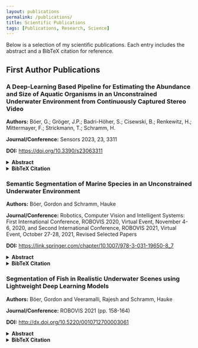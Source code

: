 ```yaml
---
layout: publications
permalink: /publications/
title: Scientific Publications
tags: [Publications, Research, Science]
---
```


<p>Below is a selection of my scientific publications. Each entry includes the abstract and a BibTeX citation for reference.</p>

<h2>First Author Publications</h2>

<div class="publications-list">

  <div class="publication-entry">
    <h3>A Deep-Learning Based Pipeline for Estimating the Abundance and Size of Aquatic Organisms in an Unconstrained Underwater Environment from Continuously Captured Stereo Video</h3>
    <p><strong>Authors:</strong> Böer, G.; Gröger, J.P.; Badri-Höher, S.; Cisewski, B.; Renkewitz, H.; Mittermayer, F.; Strickmann, T.; Schramm, H.</p>
    <p><strong>Journal/Conference:</strong> Sensors 2023, 23, 3311</p>
    <p><strong>DOI:</strong> <a href="https://doi.org/10.3390/s23063311" target="_blank">https://doi.org/10.3390/s23063311</a></p>
    <details>
      <summary><strong>Abstract</strong></summary>
      <p>
        The utilization of stationary underwater cameras is a modern and well-adapted approach to provide a continuous and cost-effective long-term solution to monitor underwater habitats of particular interest. A common goal of such monitoring systems is to gain better insight into the dynamics and condition of populations of various marine organisms, such as migratory or commercially relevant fish taxa. This paper describes a complete processing pipeline to automatically determine the abundance, type and estimate the size of biological taxa from stereoscopic video data captured by the stereo camera of a stationary Underwater Fish Observatory (UFO). A calibration of the recording system was carried out in situ and, afterward, validated using the synchronously recorded sonar data. The video data were recorded continuously for nearly one year in the Kiel Fjord, an inlet of the Baltic Sea in northern Germany. It shows underwater organisms in their natural behavior, as passive low-light cameras were used instead of active lighting to dampen attraction effects and allow for the least invasive recording possible. The recorded raw data are pre-filtered by an adaptive background estimation to extract sequences with activity, which are then processed by a deep detection network, i.e., Yolov5. This provides the location and type of organisms detected in each video frame of both cameras, which are used to calculate stereo correspondences following a basic matching scheme. In a subsequent step, the size and distance of the depicted organisms are approximated using the corner coordinates of the matched bounding boxes. The Yolov5 model employed in this study was trained on a novel dataset comprising 73,144 images and 92,899 bounding box annotations for 10 categories of marine animals. The model achieved a mean detection accuracy of 92.4%, a mean average precision (mAP) of 94.8% and an F1 score of 93%.
      </p>
    </details>
    <details>
      <summary><strong>BibTeX Citation</strong></summary>
      <pre>
@article{boer2023deep,
  title={A deep-learning based pipeline for estimating the abundance and size of aquatic organisms in an unconstrained underwater environment from continuously captured stereo video},
  author={B{\"o}er, Gordon and Gr{\"o}ger, Joachim Paul and Badri-H{\"o}her, Sabah and Cisewski, Boris and Renkewitz, Helge and Mittermayer, Felix and Strickmann, Tobias and Schramm, Hauke},
  journal={Sensors},
  volume={23},
  number={6},
  pages={3311},
  year={2023},
  publisher={MDPI}
}
 </pre>
</details>
</div>

<div class="publication-entry">
    <h3>Semantic Segmentation of Marine Species in an Unconstrained Underwater Environment</h3>
    <p><strong>Authors:</strong> Böer, Gordon and Schramm, Hauke</p>
    <p><strong>Journal/Conference:</strong> Robotics, Computer Vision and Intelligent Systems: First International Conference, ROBOVIS 2020, Virtual Event, November 4-6, 2020, and Second International Conference, ROBOVIS 2021, Virtual Event, October 27-28, 2021, Revised Selected Papers</p>
    <p><strong>DOI:</strong> <a href="https://link.springer.com/chapter/10.1007/978-3-031-19650-8_7" target="_blank">https://link.springer.com/chapter/10.1007/978-3-031-19650-8_7</a></p>
    <details>
      <summary><strong>Abstract</strong></summary>
      <p>
        A non-invasive Underwater Fish Observatory (UFO) was developed and deployed on the seafloor to perform continuous recording of stereo video and sonar data as well as various oceanic parameters at a high temporal sampling rate. The acquired image data is processed to automatically detect, classify and measure the size of passing aquatic organisms. An important subtask in this pro-cessing chain is the semantic segmentation of the previously detected animals. Within this publication, a former segmentation system, that only considered a binary classification of fish and background, is extended to a multi-class seg-mentation system by including an additional species. Since the images usually contain a lot of background, the semantic segmentation is a problem with a high class imbalance, which demands special care in the choice of loss functions and evaluation metrics. Therefore, three different loss functions, namely Dice loss, Focal loss and Lovasz loss, which are well suited for class-imbalance problems, are investigated and their effect on the final mean intersection-over-union (IoU) on a separate test set is explored. For the given dataset, the model trained with a Focal loss performed best achieving an average, class specific IoU of 0.982 for the background class, 0.828 for the Aurelia aurita and 0.678 for the Gadus morhua.
      </p>
    </details>
    <details>
      <summary><strong>BibTeX Citation</strong></summary>
      <pre>
@inproceedings{boer2022semantic,
  title={Semantic Segmentation of Marine Species},
  author={B{\"o}er, Gordon and Schramm, Hauke},
  booktitle={Robotics, Computer Vision and Intelligent Systems: First International Conference, ROBOVIS 2020, Virtual Event, November 4-6, 2020, and Second International Conference, ROBOVIS 2021, Virtual Event, October 27-28, 2021, Revised Selected Papers},
  pages={131},
  year={2022},
  organization={Springer Nature}
}
 </pre>
</details>
</div>

<div class="publication-entry">
    <h3>Segmentation of Fish in Realistic Underwater Scenes using Lightweight Deep Learning Models</h3>
    <p><strong>Authors:</strong> Böer, Gordon and Veeramalli, Rajesh and Schramm, Hauke</p>
    <p><strong>Journal/Conference:</strong> ROBOVIS 2021 (pp. 158-164)</p>
    <p><strong>DOI:</strong> <a href="http://dx.doi.org/10.5220/0010712700003061" target="_blank">http://dx.doi.org/10.5220/0010712700003061</a></p>
    <details>
      <summary><strong>Abstract</strong></summary>
      <p>
        The semantic segmentation of fish in real underwater scenes is a challenging task and an important prerequisite for various processing steps. With a good segmentation result, it becomes possible to automatically extract the fish contour and derive morphological features, both of which can be used for species identification and fish biomass assessment. In this work, two deep learning models, DeepLabV3 and PSPNet, are investigated for their applicability to fish segmentation for a fish stock monitoring application with low light cameras. By pruning these networks and employing a different encoder, they become more suitable for systems with limited hardware, such as remotely operated or autonomously operated underwater vehicles. Both segmentation models are trained and evaluated on a novel dataset of underwater images showing Gadus morhua in its natural behavior. On a challenging test set, which includes fish recorded at difficult visibility conditions, the PSPNet performs best, and achieves an average pixel accuracy of 96.8% and an intersection-over-union between the predicted and the target mask of 73.8%. It achieves this with a very limited parameter set of 94,393 trainable parameters.
      </p>
    </details>
    <details>
      <summary><strong>BibTeX Citation</strong></summary>
      <pre>
@inproceedings{boer2021segmentation,
  title={Segmentation of Fish in Realistic Underwater Scenes using Lightweight Deep Learning Models.},
  author={B{\"o}er, Gordon and Veeramalli, Rajesh and Schramm, Hauke},
  booktitle={ROBOVIS},
  pages={158--164},
  year={2021}
}
 </pre>

    </details>
    </div>

<div class="publication-entry">
    <h3>Detection of Facial Landmarks in 3D Face Scans Using the Discriminative Generalized Hough Transform (DGHT)</h3>
    <p><strong>Authors:</strong> Böer, Gordon and Hahmann, Ferdinand and Buhr, Ines and Essig, Harald and Schramm, Hauke</p>
    <p><strong>Journal/Conference:</strong> Bildverarbeitung für die Medizin 2015: Algorithmen-Systeme-Anwendungen. Proceedings des Workshops vom 15. bis 17. März 2015 in Lübeck (pp. 299-304)</p>
    <p><strong>DOI:</strong> <a href="https://doi.org/10.1007/978-3-662-46224-9_52" target="_blank">https://doi.org/10.1007/978-3-662-46224-9_52</a></p>
    <details>
      <summary><strong>Abstract</strong></summary>
      <p>
        This paper presents the Discriminative Generalized Hough Transform (DGHT) as a technique to localize landmarks in 3D face scans. While the DGHT has been successfully used for the detection of landmarks in 2D and 3D images this work extends the framework to be used with triangle meshes for the first time. Instead of edge features and their respective gradient direction, the relative positions and orientations of the mesh faces are utilized to describe the geometric structures which are relevant for the detection of a specific landmark. Implementing a coarse-to-fine strategy at first a decimated version of the mesh is used to locate the global region of the point of interest, followed by more detailed localizations on higher resolution meshes. The utilized shape models are created in an automated, discriminative training process which assigns individual weights to the single model points, aiming at an increased localization rate. The technique has been applied to detect 38 anthropometric facial landmarks on 99 3D face scans. With an average error of 1.9mm, the most accurate detection was performed for the right alare, the average error when considering all landmarks amounts to 5.1 mm.
      </p>
    </details>
    <details>
      <summary><strong>BibTeX Citation</strong></summary>
      <pre>
@inproceedings{boer2015detection,
  title={Detection of Facial Landmarks in 3D Face Scans Using the Discriminative Generalized Hough Transform (DGHT)},
  author={B{\"o}er, Gordon and Hahmann, Ferdinand and Buhr, Ines and Essig, Harald and Schramm, Hauke},
  booktitle={Bildverarbeitung f{\"u}r die Medizin 2015: Algorithmen-Systeme-Anwendungen. Proceedings des Workshops vom 15. bis 17. M{\"a}rz 2015 in L{\"u}beck},
  pages={299--304},
  year={2015},
  organization={Springer}
}
 </pre>

    </details>
    </div>

</div>

<h2>Co-Author Publications</h2>

<div class="publications-list">

<div class="publication-entry">
    <h3>Development and operation of a novel non-invasive opto-acoustic underwater fish observatory in Kiel Bight, Southwestern Baltic Sea</h3>
    <p><strong>Authors:</strong> Gröger, Joachim P.  and Cisewski, Boris  and Badri-Hoeher, Sabah  and Böer, Gordon  and Boos, Karin  and Clemmesen, Catriona  and Cojocaru, Ala  and Dauben, Verena  and Hoeher, Peter A.  and Lehmann, Andreas  and Matz, Sebastian  and Mehrtens, Hela  and Mittermayer, Felix  and Renkewitz, Helge  and Schramm, Hauke  and Strickmann, Tobias  and Westphalen, Jonni  and Wilts, Thomas  and Winkler, Julian  and Wolf, Dennis  and Zenk, Oliver</p>
    <p><strong>Journal/Conference:</strong> Frontiers in Marine Science 11 (2024): 1425259</p>
    <p><strong>DOI:</strong> <a href="https://doi.org/10.3389/fmars.2024.1425259" target="_blank">https://doi.org/10.3389/fmars.2024.1425259</a></p>
    <details>
      <summary><strong>Abstract</strong></summary>
      <p>
        This study presents a trilateral test array of new opto-acoustic Underwater Fish Observatories (UFOs) that were operated and tested in Kiel Bight as part of the "UFOTriNet" project. While hydroacoustic and optical techniques have so far been used individually to observe and monitor fish stocks, we present a coupled hybrid system consisting of an optical device intended to scan the near-field as a subsample of a spatially larger medium-to-far-field, scanned by an acoustical device. The optical device consists of two residual light amplifying camera modules able to detect and classify various marine species at a high resolution in the range of at max 4 meters in the study area. To compensate for this spatial limitation, the acoustical component consists of a 2D imaging sonar with a maximum range of 50 m, albeit with a lower resolution. Species affiliation, morphometric characteristics of fish and other marine organisms were stereo-optically detected and classified in the nearfield, blended with acoustical activity in medium to far range, and projected onto the entire insonified area using a hybrid algorithm. Through the synchronous acquisition of multiparametric abiotic and biotic data, UFO allows an automatic, continuous, and non-invasive long-term monitoring of various fish and other marine species and their habitats at regional hotspots. An 86-day multiparametric sample revealing an abrupt shift from a clupeid fish to a gelatinous plankton dominated regime in summer / autumn 2021 in Kiel Fjord is used to demonstrate the potential of UFO for various applications.
      </p>
    </details>
    <details>
      <summary><strong>BibTeX Citation</strong></summary>
      <pre>
@article{groger2024development,
  title={Development and operation of a novel non-invasive opto-acoustic underwater fish observatory in Kiel Bight, Southwestern Baltic Sea},
  author={Gr{\"o}ger, Joachim P and Cisewski, Boris and Badri-Hoeher, Sabah and B{\"o}er, Gordon and Boos, Karin and Clemmesen, Catriona and Cojocaru, Ala and Dauben, Verena and Hoeher, Peter A and Lehmann, Andreas and others},
  journal={Frontiers in Marine Science},
  volume={11},
  pages={1425259},
  year={2024},
  publisher={Frontiers Media SA}
}
 </pre>
</details>
</div>

<div class="publication-entry">
    <h3>Self-attention and generative adversarial networks for algae monitoring</h3>
    <p><strong>Authors:</strong> Huynh, Nhut Hai and Böer, Gordon and Schramm, Hauke</p>
    <p><strong>Journal/Conference:</strong> European Journal of Remote Sensing 55.1 (2022): 10-22.</p>
    <p><strong>DOI:</strong> <a href="https://doi.org/10.1080/22797254.2021.2010605" target="_blank">https://doi.org/10.1080/22797254.2021.2010605</a></p>
    <details>
      <summary><strong>Abstract</strong></summary>
      <p>
        Water is important for the natural environment and human health. Monitoring algae concentrations yield information on the water quality. Compared with in situ measurements of water quality parameters, which are often complex and expensive, remote sensing techniques, using hyperspectral data analysis, are fast and cost-effective. The objectives of this study are (1) to estimate the algae concentrations from hyperspectral data using deep learning techniques, (2) to investigate the applicability of attention mechanisms in the analysis of hyperspectral data, and (3) to augment the training data using generative adversarial networks (GANs). The results show that the accuracy of deep learning techniques is 7.6% higher than that of simpler artificial neural networks. Compared to noise injection and principal component analysis-based data augmentation, the use of a GAN-based data augmentation method significantly improves the accuracy of algae concentration estimates (>5%). In addition, models with added attention mechanisms yield an on average 3.13% higher accuracy than those without attention techniques. This result demonstrates the improvement of spectral features of artificial hyperspectral data based on the self-attention approach, revealing the potential of attention techniques in hyperspectral remote sensing.
      </p>
    </details>
    <details>
      <summary><strong>BibTeX Citation</strong></summary>
      <pre>
@article{huynh2022self,
  title={Self-attention and generative adversarial networks for algae monitoring},
  author={Huynh, Nhut Hai and B{\"o}er, Gordon and Schramm, Hauke},
  journal={European Journal of Remote Sensing},
  volume={55},
  number={1},
  pages={10--22},
  year={2022},
  publisher={Taylor \& Francis}
}
 </pre>

    </details>
    </div>



<div class="publication-entry">
    <h3>Classification of voting patterns to improve the generalized Hough transform for epiphyses localization</h3>
    <p><strong>Authors:</strong> Hahmann, Ferdinand and Böer, Gordon and Gabriel, Eric and Deserno, Thomas M and Meyer, Carsten and Schramm, Hauke</p>
    <p><strong>Journal/Conference:</strong> Medical Imaging 2016: Computer-Aided Diagnosis (Vol. 9785, pp. 47-57)</p>
    <p><strong>DOI:</strong> <a href="https://doi.org/10.1117/12.2216173" target="_blank">https://doi.org/10.1117/12.2216173</a></p>
    <details>
      <summary><strong>Abstract</strong></summary>
      <p>
        This paper presents a general framework for object localization in medical (and non-medical) images. In particular, we focus on objects of well-defined shape, like epiphyseal regions in hand-radiographs, which are localized based on a voting framework using the Generalized Hough Transform (GHT). We suggest to combine the GHT voting with a classifier which rates the voting characteristics of the GHT model at individual Hough cells. Specifically, a Random Forest Classifier rates whether the model points, voting for an object position, constitute a regular shape or not, and this measure is combined with the GHT votes. With this technique, we achieve a success rate of 99.4% for localizing 12 epiphyseal regions of interest in 412 hand- radiographs. The mean error is 6.6 pixels on images with a mean resolution of 1185×2006 pixels. Furthermore, we analyze the influence of the radius of the local neighborhood which is considered in analyzing the voting characteristics of a Hough cell.
      </p>
    </details>
    <details>
      <summary><strong>BibTeX Citation</strong></summary>
      <pre>
@inproceedings{hahmann2016classification,
  title={Classification of voting patterns to improve the generalized Hough transform for epiphyses localization},
  author={Hahmann, Ferdinand and B{\"o}er, Gordon and Gabriel, Eric and Deserno, Thomas M and Meyer, Carsten and Schramm, Hauke},
  booktitle={Medical Imaging 2016: Computer-Aided Diagnosis},
  volume={9785},
  pages={47--57},
  year={2016},
  organization={SPIE}
}
 </pre>

    </details>
    </div>

<div class="publication-entry">
    <h3>Structured edge detection for improved object localization using the discriminative generalized Hough transform</h3>
    <p><strong>Authors:</strong> Gabriel, Eric and Hahmann, Ferdinand and Böer, Gordon and Schramm, Hauke and Meyer, Carsten</p>
    <p><strong>Journal/Conference:</strong> International Conference on Computer Vision Theory and Applications (Vol. 5, pp. 393-402).</p>
    <p><strong>DOI:</strong> <a href="https://doi.org/10.5220/0005722803930402" target="_blank">https://doi.org/10.5220/0005722803930402</a></p>
    <details>
      <summary><strong>Abstract</strong></summary>
      <p>
        Automatic localization of target objects in digital images is an important task in Computer Vision. The Generalized Hough Transform (GHT) and its variant, the Discriminative Generalized Hough Transform (DGHT), are model-based object localization algorithms which determine the most likely object position based on accumulated votes in the so-called Hough space. Many automatic localization algorithms - including the GHT and the DGHT - operate on edge images, using e.g. the Canny or the Sobel Edge Detector. However, if the image contains many edges not belonging to the object of interest (e.g. from other objects, background clutter, noise etc.), these edges cause misleading votes which increase the probability of localization errors. In this paper we investigate the effect of a more sophisticated edge detection algorithm, called Structured Edge Detector, on the performance of a DGHT-based object localization approach. This method utilizes information on the shape of the target object to substantially reduce the amount of non-object edges. Combining this technique with the DGHT leads to a significant localization performance improvement for automatic pedestrian and car detection.
      </p>
    </details>
    <details>
      <summary><strong>BibTeX Citation</strong></summary>
      <pre>
@inproceedings{gabriel2016structured,
  title={Structured edge detection for improved object localization using the discriminative generalized Hough transform},
  author={Gabriel, Eric and Hahmann, Ferdinand and B{\"o}er, Gordon and Schramm, Hauke and Meyer, Carsten},
  booktitle={International Conference on Computer Vision Theory and Applications},
  volume={5},
  pages={393--402},
  year={2016},
  organization={SCITEPRESS}
}
 </pre>

    </details>
    </div>



<div class="publication-entry">
    <h3>A shape consistency measure for improving the generalized Hough transform</h3>
    <p><strong>Authors:</strong> Hahmann, Ferdinand and Böer, Gordon and Gabriel, Eric and Meyer, Carsten and Schramm, Hauke</p>
    <p><strong>Journal/Conference:</strong> Proceedings VISAPP (2015)</p>
    <p><strong>URL:</strong> <a href="http://fhahmann.de/onewebmedia/papers/visapp2015.pdf" target="_blank">http://fhahmann.de/onewebmedia/papers/visapp2015.pdf</a></p>
    <details>
      <summary><strong>Abstract</strong></summary>
      <p>
        The Discriminative Generalized Hough Transform (DGHT) is a general object localization approach. Based on a training corpus with annotated target point locations it employs a discriminative training technique to generate weighted shape models for usage in a standard GHT voting procedure. The method has shown to successfully cover medium target object variability by aggregating model points, representing the different variants, in a single model. However, due to the independent treatment of model points in the GHT voting, mutually exclusive variations may support the same localization hypothesis, leading to false positives. The problem is addressed by analyzing the spatial pattern of model points, voting for a specific Hough cell, and learning the structural differences between successful and unsuccessful localizations. Random Forests are utilized to rate the regularity of model point patterns to provide the probability of a “regular shape”, indicating a successful localization. The approach is evaluated on a public corpus containing 3830 portrait images with strong head pose variation with a localization success rate of 99.2% for the iris of both eyes. This is an improvement of 2% compared to the DGHT baseline system which demonstrates the potential of the novel method to eliminatve an important source of mislocalizations.
      </p>
    </details>
    <details>
      <summary><strong>BibTeX Citation</strong></summary>
      <pre>
@article{hahmann2015shape,
  title={A shape consistency measure for improving the generalized Hough transform},
  author={Hahmann, Ferdinand and B{\"o}er, Gordon and Gabriel, Eric and Meyer, Carsten and Schramm, Hauke},
  journal={Proc. VISAPP},
  year={2015}
}
 </pre>

    </details>
    </div>

<div class="publication-entry">
    <h3>Epiphyses localization for bone age assessment using the discriminative generalized hough transform</h3>
    <p><strong>Authors:</strong> Hahmann, Ferdinand and Böer, Gordon and Deserno, Thomas M and Schramm, Hauke</p>
    <p><strong>Journal/Conference:</strong> Bildverarbeitung für die Medizin 2014: Algorithmen-Systeme-Anwendungen Proceedings des Workshops vom 16. bis 18. März 2014 in Aachen</p>
    <p><strong>DOI:</strong> <a href="https://doi.org/10.1007/978-3-642-54111-7_17" target="_blank">https://doi.org/10.1007/978-3-642-54111-7_17</a></p>
    
    <details>
      <summary><strong>Abstract</strong></summary>
      <p>
        This paper presents the Discriminative Generalized Hough Transform (DGHT) as a robust and accurate method for the localization of epiphyseal regions in radiographs of the left hand. The technique utilizes a discriminative training approach to generate shape models with individual positive and negative model point weights for the Generalized Hough Transform. The framework incorporates a multi-level approach which reduces the searched region in two zooming steps, using specifically trained DGHT shape models. In addition to the standard method, a novel landmark combination approach is presented. Here, the N-best lists of individual landmark localizations are combined with anatomical constraints to achieve a globally optimal localization result for all 12 considered epiphyseal regions of interest. The technique has been applied to extract 12 epiphyseal regions of interest for a subsequent automatic bone age assessment. It achieved a localization success rate of 98.1% on a corpus with 412 left hand radiographs covering the age range from 3 to 19 years.
      </p>
    </details>
    <details>
      <summary><strong>BibTeX Citation</strong></summary>
      <pre>
@inproceedings{hahmann2014epiphyses,
  title={Epiphyses localization for bone age assessment using the discriminative generalized hough transform},
  author={Hahmann, Ferdinand and B{\"o}er, Gordon and Deserno, Thomas M and Schramm, Hauke},
  booktitle={Bildverarbeitung f{\"u}r die Medizin 2014: Algorithmen-Systeme-Anwendungen Proceedings des Workshops vom 16. bis 18. M{\"a}rz 2014 in Aachen},
  pages={66--71},
  year={2014},
  organization={Springer}
}
 </pre>

    </details>
    </div>

<div class="publication-entry">
    <h3>Combination of facial landmarks for robust eye localization using the Discriminative Generalized Hough Transform</h3>
    <p><strong>Authors:</strong> Hahmann, Ferdinand and Böer, Gordon and Schramm, Hauke</p>
    <p><strong>Journal/Conference:</strong> International Conference of the BIOSIG Special Interest Group (BIOSIG). IEEE, 2013.</p>
    <p><strong>URL:</strong> <a href="https://cs.emis.de/LNI/Proceedings/Proceedings196/159.pdf" target="_blank">https://cs.emis.de/LNI/Proceedings/Proceedings196/159.pdf</a></p>
    
    <details>
      <summary><strong>Abstract</strong></summary>
      <p>
        The Discriminative Generalized Hough Transform (DGHT) is a general and robust automated object localization method, which has been shown to achieve state-of-the-art success rates in different application areas like medical image analysis and person localization. In this contribution the framework is enhanced by a novel fa-ciallandmark combination technique which is theoretically introduced and evaluated for an eye localization task on a public database. The technique applies individually trained DGHT models for the localization of different facial landmarks, combines the obtained Hough spaces into a 3D feature matrix and applies a specifically trained higher-level DGHT model for the final localization based on the given features. In addition to that, the framework is further improved by a task-specific multi-level approach which adjusts the zooming-in strategy with respect to relevant structures and confusable objects. With the new system it was possible to increase the iris localization rate from 96.6% to 97.9% on 3830 evaluation images. This result is promising, since the variation of the head pose in the database is quite large and the applied error measure considers the worst of a left and right eye localization attempt.
      </p>
    </details>
    <details>
      <summary><strong>BibTeX Citation</strong></summary>
      <pre>
@inproceedings{hahmann2013combination,
  title={Combination of facial landmarks for robust eye localization using the Discriminative Generalized Hough Transform},
  author={Hahmann, Ferdinand and B{\"o}er, Gordon and Schramm, Hauke},
  booktitle={2013 International Conference of the BIOSIG Special Interest Group (BIOSIG)},
  pages={1--12},
  year={2013},
  organization={IEEE}
}
 </pre>

    </details>
    </div>

<div class="publication-entry">
    <h3>Model interpolation for eye localization using the Discriminative Generalized Hough Transform</h3>
    <p><strong>Authors:</strong> Hahmann, Ferdinand and Ruppertshofen, Heike and Böer, Gordon and Schramm, Hauke</p>
    <p><strong>Journal/Conference:</strong> 2012 BIOSIG-Proceedings of the International Conference of Biometrics Special Interest Group (BIOSIG). IEEE, 2012.</p>
    <p><strong>URL:</strong> <a href="https://ieeexplore.ieee.org/abstract/document/6313546" target="_blank">https://ieeexplore.ieee.org/abstract/document/6313546</a></p>
    
    <details>
      <summary><strong>Abstract</strong></summary>
      <p>
        The Discriminative Generalized Hough Transform (DGHT) is a general method for the localization of arbitrary objects with well-defined shape, which has been successfully applied in medical image processing. In this contribution, the framework is used for eye localization in the public PUT face database. The DGHT combines the Generalized Hough Transform (GHT) with a discriminative training procedure to generate GHT shape models with individual positive and negative model point weights. Based on a set of training images with annotated target points, the individual votes of model points in the Hough space are combined in a maximum-entropy probability distribution and the free parameters are optimized with respect to the training error rate. The estimated model point specific weights reflect the important model structures to distinguish the target object from other confusable image parts. Additionally, the point weights allow for a determination of irrelevant parts in the model, which can be eliminated to make space for new model point candidates from training images with high localization error. The iterative training procedure of weight estimation, point elimination, testing on training images, and incorporation of new model point candidates is repeated until a stopping criterion is reached. Furthermore, the DGHT framework incorporates a multi-level approach, in which the searched region is reduced in 6 zooming steps, using individually trained shape models. In order to further enhance the robustness of the method, the DGHT framework is, for the first time, extended by a linear model interpolation for the trained left and right eye model. An evaluation on the PUT face database has shown a success rate of 99% for iris detection in frontal-view images and 97% if the test set contains a large head pose variability.
      </p>
    </details>
    <details>
      <summary><strong>BibTeX Citation</strong></summary>
      <pre>
@inproceedings{hahmann2012model,
  title={Model interpolation for eye localization using the Discriminative Generalized Hough Transform},
  author={Hahmann, Ferdinand and Ruppertshofen, Heike and B{\"o}er, Gordon and Schramm, Hauke},
  booktitle={2012 BIOSIG-Proceedings of the International Conference of Biometrics Special Interest Group (BIOSIG)},
  pages={1--12},
  year={2012},
  organization={IEEE}
}
 </pre>

    </details>
    </div>

<div class="publication-entry">
    <h3>Eye localization using the discriminative generalized hough transform</h3>
    <p><strong>Authors:</strong> Hahmann, Ferdinand and Ruppertshofen, Heike and Böer, Gordon and Stannarius, Ralf and Schramm, Hauke</p>
    <p><strong>Journal/Conference:</strong> Joint DAGM (German Association for Pattern Recognition) and OAGM Symposium (pp. 155-164). Berlin, Heidelberg: Springer Berlin Heidelberg.</p>
    <p><strong>DOI:</strong> <a href="https://doi.org/10.1007/978-3-642-32717-9_16" target="_blank">https://doi.org/10.1007/978-3-642-32717-9_16</a></p>
    
    <details>
      <summary><strong>Abstract</strong></summary>
      <p>
        The Discriminative Generalized Hough Transform (DGHT) has been successfully introduced as a general method for the localization of arbitrary objects with well-defined shape in medical images. In this contribution, the framework is, for the first time, applied to the localization of eyes in a public face database. Based on a set of training images with annotated target points, the training procedure combines the Hough space votes of individual shape model points into a probability distribution of the maximum-entropy family and optimizes the free parameters of this distribution with respect to the training error rate. This assigns individual positive and negative weights to the shape model points, reflecting important structures of the target object and confusable shapes, respectively. Additionally, the estimated weights allow to determine irrelevant parts in order to eliminate them from the model, making space for the incorporation of new model point candidates. These candidates are in turn identified from training images with remaining high localization error. The whole procedure of weight estimation, point elimination, testing on training images and incorporation of new model point hypotheses is iterated several times until a stopping criterion is met. The method is further enhanced by applying a multi-level approach, in which the searched region is reduced in 6 zooming steps, using individually trained shape models on each level. An evaluation on the PUT face database has shown that the system achieves a state-of-the-art success rate of 99% for iris detection in frontal-view images and 95% if the test set contains the full head pose variability.
      </p>
    </details>
    <details>
      <summary><strong>BibTeX Citation</strong></summary>
      <pre>
@inproceedings{hahmann2012eye,
  title={Eye localization using the discriminative generalized hough transform},
  author={Hahmann, Ferdinand and Ruppertshofen, Heike and B{\"o}er, Gordon and Stannarius, Ralf and Schramm, Hauke},
  booktitle={Joint DAGM (German Association for Pattern Recognition) and OAGM Symposium},
  pages={155--164},
  year={2012},
  organization={Springer}
}
 </pre>

    </details>
    </div>

  <!-- Add more publication entries below -->
</div>
